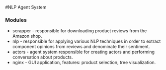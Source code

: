#NLP Agent System

### Modules

* scrapper - responsible for downloading product reviews from the Amazon shop.
* nlp - responsible for applying various NLP techniques in order to extract component opinions from reviews and denominate their sentiment.
* actors - agent system responsible for creating actors and performing conversation about products.
* nginx - GUI application, features: product selection, tree visualization.